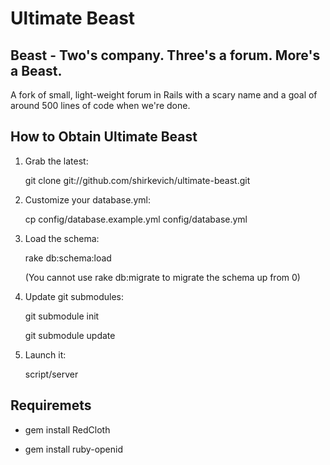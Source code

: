 Ultimate Beast
==============

Beast -  Two's company. Three's a forum. More's a Beast.
--------------------------------------------------------

A fork of small, light-weight forum in Rails with a scary name and a goal of around 500 lines of code when we're done.


How to Obtain Ultimate Beast
----------------------------

1. Grab the latest:

   git clone git://github.com/shirkevich/ultimate-beast.git

2. Customize your database.yml:

   cp config/database.example.yml config/database.yml

3. Load the schema:

   rake db:schema:load

   (You cannot use rake db:migrate to migrate the schema up from 0)

4. Update git submodules:

   git submodule init
   
   git submodule update

5. Launch it:

   script/server


Requiremets
-----------

* gem install RedCloth

* gem install ruby-openid


